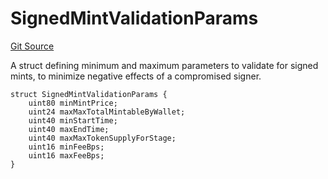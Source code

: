 # SignedMintValidationParams
[Git Source](https://github.com/Provenance-Market/Provenance-AI-Backend-v2/blob/fbadee5cddd353412cd3f65d2fe397629bb40751/src/lib/SeaDropStructs.sol)

A struct defining minimum and maximum parameters to validate for
signed mints, to minimize negative effects of a compromised signer.


```solidity
struct SignedMintValidationParams {
    uint80 minMintPrice;
    uint24 maxMaxTotalMintableByWallet;
    uint40 minStartTime;
    uint40 maxEndTime;
    uint40 maxMaxTokenSupplyForStage;
    uint16 minFeeBps;
    uint16 maxFeeBps;
}
```

